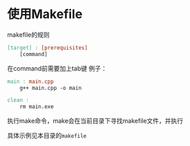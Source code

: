 # 使用Makefile

makefile的规则

```makefile
[target] : [prerequisites]
    [command]
```

在command前需要加上tab键
例子：

```makefile
main : main.cpp
    g++ main.cpp -o main

clean :
    rm main.exe
```

执行make命令，make会在当前目录下寻找makefile文件，并执行

具体示例见本目录的`makefile`
